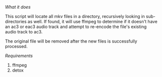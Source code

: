 *What it does*

This script will locate all mkv files in a directory, recursively looking in sub-
directories as well. If found, it will use ffmpeg to determine if it doesn't have
an ac3 or eac3 audio track and attempt to re-encode the file's existing audio track to
ac3.

The original file will be removed after the new files is successfully processed.

*Requirements*

1. ffmpeg
2. detox
